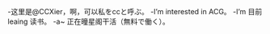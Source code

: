 -这里是@CCXier，啊，可以私をccと呼ぶ。
-I’m interested in ACG。
-I’m 目前 leaing 读书。
-a~ 正在曈星阁干活（無料で働く）。

<!---
CCXier/CCXier is a ✨ special ✨ repository because its `README.md` (this file) appears on your GitHub profile.
You can click the Preview link to take a look at your changes.
--->
